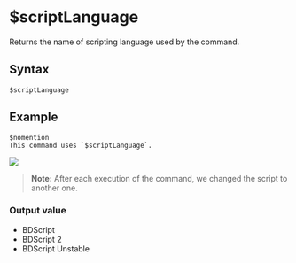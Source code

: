 # $scriptLanguage
Returns the name of scripting language used by the command.

## Syntax
```
$scriptLanguage
```

## Example
```
$nomention
This command uses `$scriptLanguage`.
```
![](https://user-images.githubusercontent.com/70456337/183467283-fb264df3-27ea-4111-85bd-9d336d221fa9.png)

> **Note:** After each execution of the command, we changed the script to another one.

### Output value
- BDScript
- BDScript 2
- BDScript Unstable